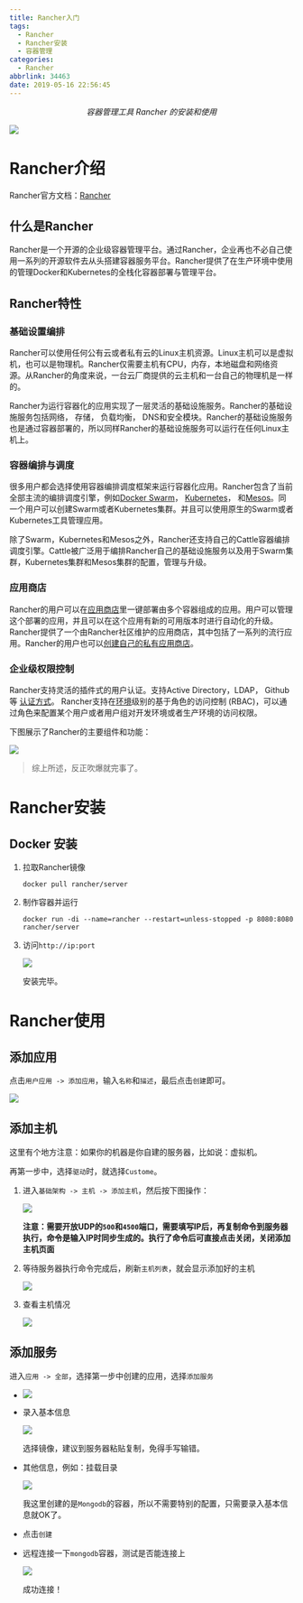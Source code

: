 ```yaml
---
title: Rancher入门
tags:
  - Rancher
  - Rancher安装
  - 容器管理
categories:
  - Rancher
abbrlink: 34463
date: 2019-05-16 22:56:45
---
```


<center><i>容器管理工具 Rancher 的安装和使用</i></center>

![](https://dev.tencent.com/u/imxushuai/p/pic/git/raw/master/rancher.png)

<!-- more -->

# Rancher介绍

Rancher官方文档：[Rancher](<https://rancher.com/docs/rancher/v1.6/zh/>)

## 什么是Rancher

Rancher是一个开源的企业级容器管理平台。通过Rancher，企业再也不必自己使用一系列的开源软件去从头搭建容器服务平台。Rancher提供了在生产环境中使用的管理Docker和Kubernetes的全栈化容器部署与管理平台。

## Rancher特性

### 基础设置编排

Rancher可以使用任何公有云或者私有云的Linux主机资源。Linux主机可以是虚拟机，也可以是物理机。Rancher仅需要主机有CPU，内存，本地磁盘和网络资源。从Rancher的角度来说，一台云厂商提供的云主机和一台自己的物理机是一样的。

Rancher为运行容器化的应用实现了一层灵活的基础设施服务。Rancher的基础设施服务包括网络， 存储， 负载均衡， DNS和安全模块。Rancher的基础设施服务也是通过容器部署的，所以同样Rancher的基础设施服务可以运行在任何Linux主机上。

### 容器编排与调度

很多用户都会选择使用容器编排调度框架来运行容器化应用。Rancher包含了当前全部主流的编排调度引擎，例如[Docker Swarm](https://rancher.com/docs/rancher/v1.6/zh/swarm)， [Kubernetes](https://rancher.com/docs/rancher/v1.6/zh/kubernetes)， 和[Mesos](https://rancher.com/docs/rancher/v1.6/zh/mesos/)。同一个用户可以创建Swarm或者Kubernetes集群。并且可以使用原生的Swarm或者Kubernetes工具管理应用。

除了Swarm，Kubernetes和Mesos之外，Rancher还支持自己的Cattle容器编排调度引擎。Cattle被广泛用于编排Rancher自己的基础设施服务以及用于Swarm集群，Kubernetes集群和Mesos集群的配置，管理与升级。

### 应用商店

Rancher的用户可以在[应用商店](https://rancher.com/docs/rancher/v1.6/zh/catalog)里一键部署由多个容器组成的应用。用户可以管理这个部署的应用，并且可以在这个应用有新的可用版本时进行自动化的升级。Rancher提供了一个由Rancher社区维护的应用商店，其中包括了一系列的流行应用。Rancher的用户也可以[创建自己的私有应用商店](https://rancher.com/docs/rancher/v1.6/zh/catalog/private-catalog/)。

### 企业级权限控制

Rancher支持灵活的插件式的用户认证。支持Active Directory，LDAP， Github等 [认证方式](https://rancher.com/docs/rancher/v1.6/zh/configuration/access-control/)。 Rancher支持在[环境](https://rancher.com/docs/rancher/v1.6/zh/environments/)级别的基于角色的访问控制 (RBAC)，可以通过角色来配置某个用户或者用户组对开发环境或者生产环境的访问权限。

下图展示了Rancher的主要组件和功能：

![](https://dev.tencent.com/u/imxushuai/p/pic/git/raw/master/rancher_overview_2.png)

> 综上所述，反正吹爆就完事了。



# Rancher安装

## Docker 安装

1. 拉取Rancher镜像

   ```shell
   docker pull rancher/server
   ```

2. 制作容器并运行

   ```shell
   docker run -di --name=rancher --restart=unless-stopped -p 8080:8080 rancher/server
   ```

3. 访问`http://ip:port`

   ![](https://dev.tencent.com/u/imxushuai/p/pic/git/raw/master/20190701152621.png)

   安装完毕。

# Rancher使用

## 添加应用

点击`用户应用 -> 添加应用`，输入`名称`和`描述`，最后点击`创建`即可。

![](https://dev.tencent.com/u/imxushuai/p/pic/git/raw/master/20190701152748.png)

## 添加主机

这里有个地方注意：如果你的机器是你自建的服务器，比如说：虚拟机。

再第一步中，选择`驱动`时，就选择`Custome`。

1. 进入`基础架构 -> 主机 -> 添加主机`，然后按下图操作：

   ![](https://dev.tencent.com/u/imxushuai/p/pic/git/raw/master/20190701154928.png)

   **注意：需要开放UDP的`500`和`4500`端口，需要填写IP后，再复制命令到服务器执行，命令是输入IP时同步生成的。执行了命令后可直接点击关闭，关闭添加主机页面**

2. 等待服务器执行命令完成后，刷新`主机列表`，就会显示添加好的主机

   ![](https://dev.tencent.com/u/imxushuai/p/pic/git/raw/master/20190701160935.png)

3. 查看主机情况

   ![](https://dev.tencent.com/u/imxushuai/p/pic/git/raw/master/20190701180240.png)

## 添加服务

进入`应用 -> 全部`，选择第一步中创建的应用，选择`添加服务`

- ![](https://dev.tencent.com/u/imxushuai/p/pic/git/raw/master/20190701164101.png)

- 录入基本信息

  ![](https://dev.tencent.com/u/imxushuai/p/pic/git/raw/master/20190701161508.png)

  选择镜像，建议到服务器粘贴复制，免得手写输错。

- 其他信息，例如：挂载目录

  ![](https://dev.tencent.com/u/imxushuai/p/pic/git/raw/master/20190701161508.png)

  我这里创建的是`Mongodb`的容器，所以不需要特别的配置，只需要录入基本信息就OK了。

- 点击`创建`

- 远程连接一下`mongodb`容器，测试是否能连接上

  ![](https://dev.tencent.com/u/imxushuai/p/pic/git/raw/master/20190701180723.png)

  成功连接！





